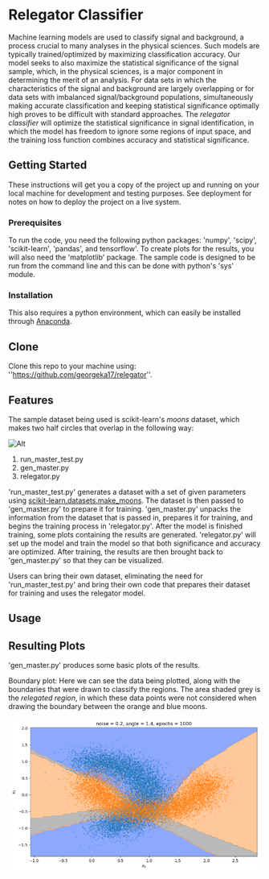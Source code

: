 # Relegator Classifier

Machine learning models are used to classify signal and background, a process crucial to many analyses in the physical sciences. Such models are typically trained/optimized by maximizing classification accuracy. Our model seeks to also maximize the statistical significance of the signal sample, which, in the physical sciences, is a major component in determining the merit of an analysis. For data sets in which the characteristics of the signal and background are largely overlapping or for data sets with imbalanced signal/background populations, simultaneously making accurate classification and keeping statistical significance optimally high proves to be difficult with standard approaches. The *relegator classifier* will optimize the statistical significance in signal identification, in which the model has freedom to ignore some regions of input space, and the training loss function combines accuracy and statistical significance.

## Getting Started

These instructions will get you a copy of the project up and running on your local machine for development and testing purposes. See deployment for notes on how to deploy the project on a live system.

### Prerequisites
To run the code, you need the following python packages: 'numpy', 'scipy', 'scikit-learn', 'pandas', and tensorflow'. To create plots for the results, you will also need the 'matplotlib' package. The sample code is designed to be run from the command line and this can be done with python's 'sys' module. 

### Installation

This also requires a python environment, which can easily be installed through [Anaconda](https://www.continuum.io/downloads).

## Clone

Clone this repo to your machine using: ''https://github.com/georgeka17/relegator''.


## Features

The sample dataset being used is scikit-learn's *moons* dataset, which makes two half circles that overlap in the following way:

![Alt](/moons.png "Title")

1. run_master_test.py
2. gen_master.py
3. relegator.py

'run_master_test.py' generates a dataset with a set of given parameters using [scikit-learn.datasets.make_moons](https://scikit-learn.org/stable/modules/generated/sklearn.datasets.make_moons.html). The dataset is then passed to 'gen_master.py' to prepare it for training.
'gen_master.py' unpacks the information from the dataset that is passed in, prepares it for training, and begins the training process in 'relegator.py'. After the model is finished training, some plots containing the results are generated.
'relegator.py' will set up the model and train the model so that both significance and accuracy are optimized. After training, the results are then brought back to 'gen_master.py' so that they can be visualized.

Users can bring their own dataset, eliminating the need for 'run_master_test.py' and bring their own code that prepares their dataset for training and uses the relegator model.

## Usage

## Resulting Plots

'gen_master.py' produces some basic plots of the results.

Boundary plot: Here we can see the data being plotted, along with the boundaries that were drawn to classify the regions. The area shaded grey is the *relegated region*, in which these data points were not considered when drawing the boundary between the orange and blue moons. 

![Alt](/noise_0.2_n_train_25000_run3.png "Boundary Plot")

